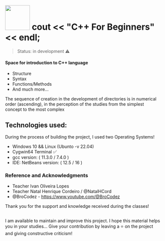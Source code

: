# <img src="https://upload.wikimedia.org/wikipedia/commons/1/18/ISO_C%2B%2B_Logo.svg" width="80px"/> cout << "C++ For Beginners" << endl;


> Status: in development ⚠️

#### Space for introduction to C++ language
+ Structure
+ Syntax
+ Functions/Methods
+ And much more...

The sequence of creation in the development of directories is in numerical order (ascending), in the perception of the studies from the simplest concept to the most complex

## Technologies used:
During the process of building the project, I used two Operating Systems! 
- Windows 10 && Linux (Ubunto -v 22.04)
- Cygwin64 Terminal ✅
- gcc version: ( 11.3.0 / 7.4.0 )
- IDE: NetBeans version: ( 12.5 / 16 )


### Reference and Acknowledgments
- Teacher Ivan Oliveira Lopes
- Teacher Natal Henrique Cordeiro / @NatalHCord 
- @BroCodez - https://www.youtube.com/@BroCodez

Thank you for the support and knowledge received during the classes!
##
I am available to maintain and improve this project. I hope this material helps you in your studies... Give your contribution by leaving a ⭐ on the project and giving constructive criticism!
